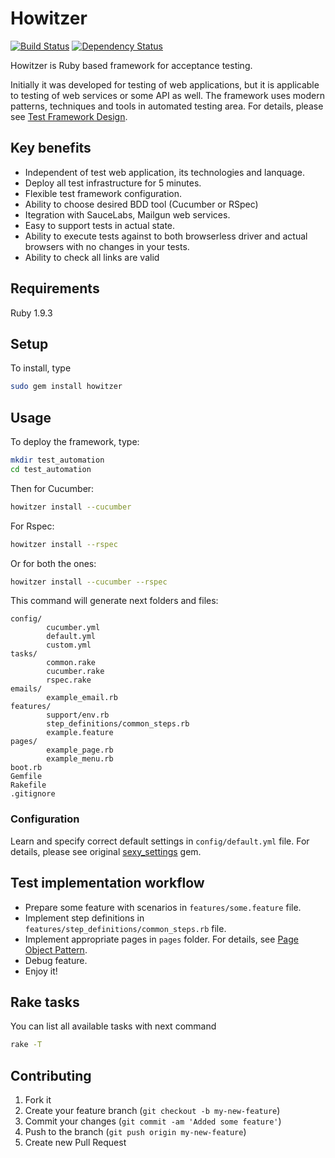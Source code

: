 # Howitzer

[![Build Status](https://api.travis-ci.org/romikoops/howitzer.png)](http://travis-ci.org/romikoops/howitzer)
[![Dependency Status](https://gemnasium.com/romikoops/howitzer.png)](https://gemnasium.com/romikoops/howitzer)

Howitzer is Ruby based framework for acceptance testing. 

Initially it was developed for testing of web applications, but it is applicable to testing of web services or some API as well.
The framework uses modern patterns, techniques and tools in automated testing area. For details, please see [Test Framework Design](https://github.com/romikoops/howitzer/wiki/Test-Framework-Design).

## Key benefits
- Independent of test web application, its technologies and lanquage.
- Deploy all test infrastructure for 5 minutes.
- Flexible test framework configuration.
- Ability to choose desired BDD tool (Cucumber or RSpec)
- Itegration with SauceLabs, Mailgun web services.
- Easy to support tests in actual state.
- Ability to execute tests against to both browserless driver and actual browsers with no changes in your tests.
- Ability to check all links are valid

## Requirements
Ruby 1.9.3

## Setup
To install, type

```bash
sudo gem install howitzer
```

## Usage
To deploy the framework, type:

```bash
mkdir test_automation
cd test_automation
```

Then for Cucumber:

```bash
howitzer install --cucumber 
```

For Rspec:

```bash
howitzer install --rspec
```

Or for both the ones:

```bash
howitzer install --cucumber --rspec
```

This command will generate next folders and files:
```
config/
        cucumber.yml
        default.yml
        custom.yml
tasks/
        common.rake
        cucumber.rake
        rspec.rake
emails/
        example_email.rb
features/
        support/env.rb
        step_definitions/common_steps.rb
        example.feature
pages/
        example_page.rb
        example_menu.rb
boot.rb
Gemfile
Rakefile
.gitignore
```
### Configuration
Learn and specify correct default settings in `config/default.yml` file. For details, please see original [sexy_settings](https://github.com/romikoops/sexy_settings) gem.

## Test implementation workflow

- Prepare some feature with scenarios in `features/some.feature` file.
- Implement step definitions in `features/step_definitions/common_steps.rb` file.
- Implement appropriate pages in `pages` folder. For details, see [Page Object Pattern](https://github.com/romikoops/howitzer/wiki/PageObject-pattern).
- Debug feature.
- Enjoy it!

## Rake tasks

You can list all available tasks with next command

```bash
rake -T
```

## Contributing

1. Fork it
2. Create your feature branch (`git checkout -b my-new-feature`)
3. Commit your changes (`git commit -am 'Added some feature'`)
4. Push to the branch (`git push origin my-new-feature`)
5. Create new Pull Request
